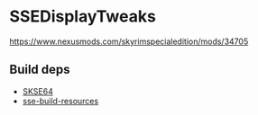 # SSEDisplayTweaks
https://www.nexusmods.com/skyrimspecialedition/mods/34705

## Build deps
* [SKSE64](http://skse.silverlock.org)
* [sse-build-resources](https://github.com/SlavicPotato/sse-build-resources)
